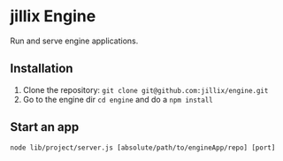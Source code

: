 # jillix Engine

Run and serve engine applications.

## Installation
1. Clone the repository: `git clone git@github.com:jillix/engine.git`
2. Go to the engine dir `cd engine` and do a `npm install`

## Start an app
`node lib/project/server.js [absolute/path/to/engineApp/repo] [port]`
